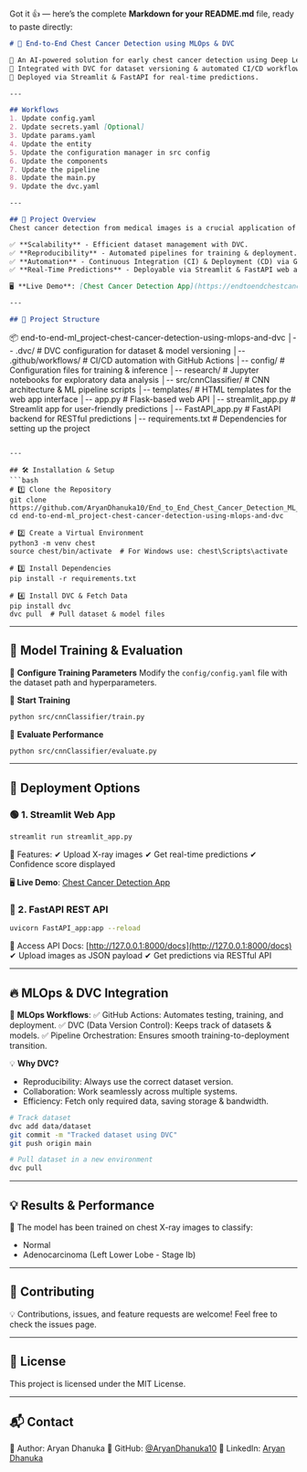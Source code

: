 Got it 👍 — here’s the complete **Markdown for your README.md** file, ready to paste directly:

```markdown
# 🚀 End-to-End Chest Cancer Detection using MLOps & DVC

🌟 An AI-powered solution for early chest cancer detection using Deep Learning and MLOps.  
📌 Integrated with DVC for dataset versioning & automated CI/CD workflows.  
🔬 Deployed via Streamlit & FastAPI for real-time predictions.  

---

## Workflows
1. Update config.yaml  
2. Update secrets.yaml [Optional]  
3. Update params.yaml  
4. Update the entity  
5. Update the configuration manager in src config  
6. Update the components  
7. Update the pipeline  
8. Update the main.py  
9. Update the dvc.yaml  

---

## 🏥 Project Overview
Chest cancer detection from medical images is a crucial application of AI in healthcare. This project follows a complete Machine Learning (ML) Lifecycle using MLOps principles and Data Version Control (DVC) to ensure:  

✅ **Scalability** - Efficient dataset management with DVC.  
✅ **Reproducibility** - Automated pipelines for training & deployment.  
✅ **Automation** - Continuous Integration (CI) & Deployment (CD) via GitHub Actions.  
✅ **Real-Time Predictions** - Deployable via Streamlit & FastAPI web apps.  

🖥 **Live Demo**: [Chest Cancer Detection App](https://endtoendchestcancerdetection-zrajzsm.streamlit.app/)  

---

## 📂 Project Structure
```

📦 end-to-end-ml_project-chest-cancer-detection-using-mlops-and-dvc
│-- .dvc/               # DVC configuration for dataset & model versioning
│-- .github/workflows/   # CI/CD automation with GitHub Actions
│-- config/             # Configuration files for training & inference
│-- research/           # Jupyter notebooks for exploratory data analysis
│-- src/cnnClassifier/  # CNN architecture & ML pipeline scripts
│-- templates/          # HTML templates for the web app interface
│-- app.py              # Flask-based web API
│-- streamlit_app.py    # Streamlit app for user-friendly predictions
│-- FastAPI_app.py      # FastAPI backend for RESTful predictions
│-- requirements.txt    # Dependencies for setting up the project

````

---

## 🛠️ Installation & Setup
```bash
# 1️⃣ Clone the Repository
git clone https://github.com/AryanDhanuka10/End_to_End_Chest_Cancer_Detection_ML_Project_using_DVC_and_MLflow.git
cd end-to-end-ml_project-chest-cancer-detection-using-mlops-and-dvc

# 2️⃣ Create a Virtual Environment
python3 -m venv chest
source chest/bin/activate  # For Windows use: chest\Scripts\activate

# 3️⃣ Install Dependencies
pip install -r requirements.txt

# 4️⃣ Install DVC & Fetch Data
pip install dvc
dvc pull  # Pull dataset & model files
````

---

## 🎯 Model Training & Evaluation

🔵 **Configure Training Parameters**
Modify the `config/config.yaml` file with the dataset path and hyperparameters.

🔵 **Start Training**

```bash
python src/cnnClassifier/train.py
```

🔵 **Evaluate Performance**

```bash
python src/cnnClassifier/evaluate.py
```

---

## 🚀 Deployment Options

### 🟢 1. Streamlit Web App

```bash
streamlit run streamlit_app.py
```

📌 Features:
✔ Upload X-ray images
✔ Get real-time predictions
✔ Confidence score displayed

🖥 **Live Demo**: [Chest Cancer Detection App](https://endtoendchestcancerdetection-zrajzsm.streamlit.app/)

### 🔵 2. FastAPI REST API

```bash
uvicorn FastAPI_app:app --reload
```

📌 Access API Docs: [http://127.0.0.1:8000/docs](http://127.0.0.1:8000/docs)
✔ Upload images as JSON payload
✔ Get predictions via RESTful API

---

## 🔥 MLOps & DVC Integration

🚀 **MLOps Workflows**:
✅ GitHub Actions: Automates testing, training, and deployment.
✅ DVC (Data Version Control): Keeps track of datasets & models.
✅ Pipeline Orchestration: Ensures smooth training-to-deployment transition.

💡 **Why DVC?**

* Reproducibility: Always use the correct dataset version.
* Collaboration: Work seamlessly across multiple systems.
* Efficiency: Fetch only required data, saving storage & bandwidth.

```bash
# Track dataset
dvc add data/dataset
git commit -m "Tracked dataset using DVC"
git push origin main

# Pull dataset in a new environment
dvc pull
```

---

## 💡 Results & Performance

📌 The model has been trained on chest X-ray images to classify:

* Normal
* Adenocarcinoma (Left Lower Lobe - Stage Ib)

---

## 🤝 Contributing

💡 Contributions, issues, and feature requests are welcome!
Feel free to check the issues page.

---

## 📜 License

This project is licensed under the MIT License.

---

## 📬 Contact

📌 Author: Aryan Dhanuka
📌 GitHub: [@AryanDhanuka10](https://github.com/AryanDhanuka10)
📌 LinkedIn: [Aryan Dhanuka](https://www.linkedin.com/in/aryan-dhanuka-07b338292/)


